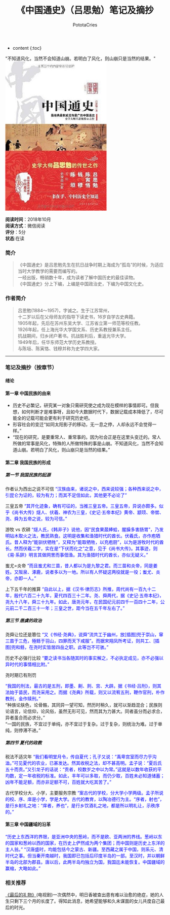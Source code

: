 ﻿---
layout: post
title:  "《中国通史》（吕思勉）笔记及摘抄"
categories: Reading
tags: 历史
author: PototaCries
---

* content
{:toc}

"不知道风化，当然不会知道山崩。若明白了风化，则山崩只是当然的结果。"   
![](https://github.com/potato628/potato628.github.io/raw/master/images/20181019.jpg)



**阅读时间**：2018年10月<br />**阅读方式**：微信阅读<br />**评分**：5分<br />**状态**:在读

### 简介
> 《中国通史》是吕思勉先生在抗日战争时期上海成为“孤岛”的时候，为适应当时大学教学的需要而编写的。<br />
一经出版，畅销数十年，成为读者了解中国历史的最佳读物。<br />
《中国通史》分上下编，上编是中国政治史，下编为中国文化史。<br />

### 作者简介

> 吕思勉(1884～1957)，字诚之。生于江苏常州，<br />
十二岁以后在父母师友的指导下读史书，16岁自学古史典籍。<br />
1905年起，先后在苏州东吴大学、江苏省立第一师范等校任教。<br />
1926年起，任上海光华大学国文系、历史系教授兼系主任。<br />
抗战期间，归乡闭户著书。抗战胜利后，重返光华大学。<br />
1949年后，任华东师范大学历史系教授。<br />
与陈垣、陈寅恪、钱穆并称为史学四大家。<br />


----


### 笔记及摘抄（按章节）

#### **绪论**

#### **第一章 中国民族的由来**

- 历史不必繁记，研究某一对象只需研究使之成为现在模样的事情即可。但我想，如何判断才是难事呀，且如今大数据时代下，数据记载成本降低了，尽可能全的记载可能会更有利于研究历史吧。
- 形容社会的变迁“如同太阳影子的移动，无一息之停，人却永远不会觉得一样。”
- “现在的研究，是要重常人、重常事的。因为社会正是在这里头变迁的。常人所做的常事是风化，特殊的人所做特殊的事是山崩。不知道风化，当然不会知道山崩。若明白了风化，则山崩只是当然的结果。”

#### **第二章 我国民族的形成**

##### **第一节 我国民族的起源**

作者认为西出之说不可信
<font color="blue"> 
“汉族由来，诸说之中，西来说较强；各种西来说之中，引昆仑为证的，较为有力；而其不足信如此，其他更不必论了”
</font>
<br />


三皇五帝
<font color="blue"> 
“其开化迹象，确有可征的，当推三皇五帝。三皇五帝，异说亦颇多。似乎《尚书大传》燧人、伏羲、神农为三皇，《史记·五帝本纪》黄帝、颛顼、帝喾、尧、舜为五帝之说，较为可信。”
</font>
<br />


游牧 vs 农耕
<font color="blue"> 
“燧人氏，《韩非子》说他，因“民食果蓏蜯蛤，腥臊多害肠胃”，乃发明钻木取火之法，教民熟食。这明是收集和渔猎时代的酋长。伏羲氏，亦作庖牺氏。昔人释为“能驯伏牺牲”，又释为“能取牺牲，以充庖厨”，以为是游牧时代的酋长。然而伏羲二字，实在是“下伏而化之”之意，见于《尚书大传》。其事迹，则《易·系辞》明言其做网罟而事佃渔。其为渔猎时代的酋长，亦似无疑义。”
</font>
<br />


蚩尤=炎帝
<font color="blue"> 
“而且蚩尤和三苗，昔人都以为是九黎之君。而三苗和炎帝，同是姜姓。又阪泉、涿鹿，说者多以为一地。所以有人怀疑这两役就是一役；蚩尤、炎帝，亦即一人。”
</font>
<br />


上下五千年的推算
<font color="blue"> 
“自此以上，据《汉书·律历志》所推，周代尚有一百九十二年，殷代六百二十九年，夏代四百三十二年。尧、舜两代，据《史记·五帝本纪》，尧九十八年，舜三十九年。如此，唐尧元年，在民国纪元前四千一百四十二年，公元前二千二百三十一年；三皇之世，距今当在五千年左右了。”
</font>
<br />

##### **第三节 唐虞的政治**


尧舜让位还是篡位
<font color="blue"> 
“又《书经·尧典》，说舜“流共工于幽州，放[插图]兜于崇山，窜三苗于三危，殛鲧于羽山，四罪而天下咸服”。而据宋翔凤所考证，则共工、[插图]兜和鲧，在尧时实皆居四岳之职。此等岂不可骇。”
</font>
<br />


历史不必强行比较
<font color="blue"> 
“要之读书当各随其时的事实解之，不必执定成见，亦不必强以异时代的事情相比附。”
</font>
<br />


尧时期已有刑罚

<font color="blue"> 
“我国的刑法，最古的是五刑，即墨、劓、剕、宫、大辟。据《书经·吕刑》，则其法始于苗民，而尧采用之。而据《尧典》所载，则又以流宥五刑，鞭作官刑，朴作教刑，金作赎刑。”
</font>
<br />
“种族论肤色，论骨骼，其同异一望可知，然历时稍久，就可以渐趋混合；民族则论语言，论信仰，论风俗，虽然无形可见，然而其为力甚大。同者虽分而必求合，异者虽合而必求分。”
<br />
“一国的民族，不宜过于单纯，亦不宜过于复杂。过于复杂，则统治为难。过于单纯，则停滞不进。”
<br />

##### **第四节 夏代的政教**

税法不适灾年
<font color="blue">
“我们看明堂月令，传自夏代；孔子又说：“禹卑宫室而尽力乎沟洫。”可见夏代的农业，已甚发达。然其收税之法，却不甚高明。孟子说：“夏后氏五十而贡。”又引龙子的话说：“贡者，校数岁之中以为常。”这就是以数年收获的平均数，定一年收税的标准。如此，丰年可以多取，而仍少取，百姓未必知道储蓄；凶年不能足额，而亦非足额不可，百姓就大吃其苦了。”
</font>
<br />

古代学校分大、小学，主要服务宗教
<font color="blue">
“案古代的学校，分大学小学两级。孟子所说的校、序、庠是小学，学是大学。古代的教育，以陶冶德行为主。“序者，射也”，是行乡射礼之地：“庠者，养也”，是行乡饮酒礼之地，都是所以明礼让，示秩序的。”
</font>
<br />

#### **第三章 中国疆域的沿革**
<font color="blue">
“历史上东西洋的界限，是亚洲中央的葱岭，而不是欧、亚两洲的界线。葱岭以东的国家和葱岭以西的国家，在历史上俨然成为两个集团；而中国则是历史上东洋的主人翁。”
“汉唐盛时，均能包括今之蒙古、新疆。至西藏之属于中国，则系元、清时代之事。但当秦开南越时，我国即已包括后印度半岛的一部。至汉时，并以朝鲜半岛的北部为郡县。唐以后，此两半岛均独立为国，我国迄未能恢复。中国疆域的赢缩，大略如此。”
</font>
<br />



### 相关推荐
[《最后的礼物》](https://movie.douban.com/subject/3111390/ "《最后的礼物》")(电视剧)一次偶然中，明日香被查出患有难以治愈的绝症，她的人生只剩下三个月的长度了。得知此消息，她希望能够和久未谋面的女儿共度自己最后的时光。
